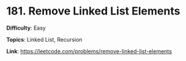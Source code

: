 # 181. Remove Linked List Elements

**Difficulty**: Easy

**Topics**: Linked List, Recursion

**Link**: https://leetcode.com/problems/remove-linked-list-elements
